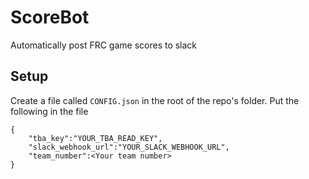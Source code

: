 # ScoreBot
Automatically post FRC game scores to slack

## Setup
Create a file called `CONFIG.json` in the root of the repo's folder. Put the following in the file
```
{
	"tba_key":"YOUR_TBA_READ_KEY",
	"slack_webhook_url":"YOUR_SLACK_WEBHOOK_URL",
	"team_number":<Your team number>
}

```
